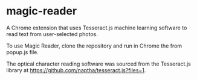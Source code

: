 # magic-reader
A Chrome extension that uses Tesseract.js machine learning software to read text from user-selected photos.

To use Magic Reader, clone the repository and run in Chrome the from popup.js file.

The optical character reading software was sourced from the Tesseract.js library at https://github.com/naptha/tesseract.js?files=1. 
